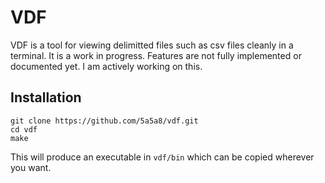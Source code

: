 # VDF

VDF is a tool for viewing delimitted files such as csv files cleanly in a terminal.
It is a work in progress. Features are not fully implemented or documented yet.
I am actively working on this.

## Installation
```
git clone https://github.com/5a5a8/vdf.git
cd vdf
make
```

This will produce an executable in `vdf/bin` which can be copied wherever you want.
